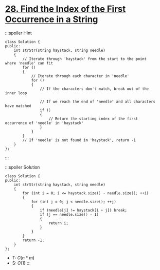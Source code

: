 # [28\. Find the Index of the First Occurrence in a String](https://leetcode.com/problems/find-the-index-of-the-first-occurrence-in-a-string/)

:::spoiler Hint
```cpp=
class Solution {
public:
    int strStr(string haystack, string needle)
    {
        // Iterate through 'haystack' from the start to the point where 'needle' can fit
        for ()
        {
            // Iterate through each character in 'needle'
            for ()
            {
                // If the characters don't match, break out of the inner loop
                
                // If we reach the end of 'needle' and all characters have matched
                if ()
                {
                    // Return the starting index of the first occurrence of 'needle' in 'haystack'
                }
            }
        }
        // If 'needle' is not found in 'haystack', return -1
    }
};
```
:::

:::spoiler Solution
```cpp=
class Solution {
public:
    int strStr(string haystack, string needle)
    {
        for (int i = 0; i <= haystack.size() - needle.size(); ++i)
        {
            for (int j = 0; j < needle.size(); ++j)
            {
                if (needle[j] != haystack[i + j]) break;
                if (j == needle.size() - 1)
                {
                    return i;
                }
            }
        }
        return -1;
    }
};
```
- T: $O(n * m)$
- S: $O(1)$
:::
